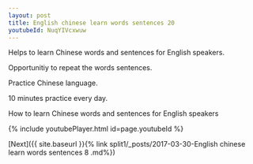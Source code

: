 ```yaml
---
layout: post
title: English chinese learn words sentences 20 
youtubeId: NuqYIVcxwuw
---
```

 
 
Helps to learn Chinese words and sentences for English speakers.

Opportunitiy to repeat the words sentences. 

Practice Chinese language. 
 
10 minutes practice every day. 
 
How to learn Chinese words and sentences for English speakers 
 
{% include youtubePlayer.html id=page.youtubeId %}
 
 
[Next]({{ site.baseurl }}{% link  split1/_posts/2017-03-30-English chinese learn words sentences 8 .md%})
 
